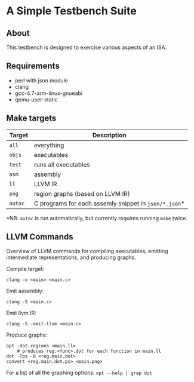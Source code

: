 A Simple Testbench Suite
========================

About
-----

This testbench is designed to exercise various aspects of an ISA.

Requirements
------------

- perl with json module
- clang
- gcc-4.7-arm-linux-gnueabi 
- qemu-user-static

Make targets
------------

| Target  | Description                                           |
| ------- | ----------------------------------------------------- |
| `all`   | everything                                            |
| `objs`  | executables                                           |
| `test`  | runs all executables                                  |
| `asm`   | assembly                                              |
| `ll`    | LLVM IR                                               |
| `png`   | region graphs (based on LLVM IR)                      |
| `autoc` | C programs for each assemly snippet in `json/*.json`* |

*NB: `autoc` is run automatically, but currently requires running `make` twice.

LLVM Commands
-------------

Overview of LLVM commands for compiling executables, emitting intermediate
representations, and producing graphs.

Compile target:

    clang -o <main> <main.c>

Emit assembly:

    clang -S <main.c>

Emit llvm IR:

    clang -S -emit-llvm <main.c>

Produce graphs:

    opt -dot-regions <main.ll>
        # produces reg.<func>.dot for each function in main.ll
    dot -Tps -O <reg.main.dot>
    convert <reg.main.dot.ps> <main.png>

For a list of all the graphing options: `opt --help | grep dot`
